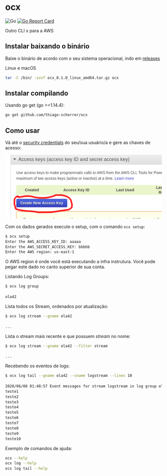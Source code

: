 # ocx

![Go](https://github.com/thiago-scherrer/ocx/workflows/Go/badge.svg)
[![Go Report Card](https://goreportcard.com/badge/github.com/thiago-scherrer/ocx)](https://goreportcard.com/report/github.com/thiago-scherrer/ocx)

Outro CLI x para a AWS

## Instalar baixando o binário

Baixe o binário de acordo com o seu sistema operacional, indo em [releases](https://github.com/thiago-scherrer/ocx/releases)  

Linux e macOS

```sh
tar -C /bin/ -zxvf ocx_0.1.0_linux_amd64.tar.gz ocx
```

## Instalar compilando

Usando go get (go >=1.14.4):

```sh
go get github.com/thiago-scherrer/ocx
```

## Como usar

Vá até o [security credentials](https://console.aws.amazon.com/iam/home#security_credential) do seu/sua usuário/a e gere as chaves de acesso:

![key/secret](misc/keys.png)

Com os dados gerados execute o setup, com o comando `ocx setup`:

```sh
$ ocx setup
Enter the AWS_ACCESS_KEY_ID: aaaaa
Enter the AWS_SECRET_ACCESS_KEY: bbbbb
Enter the AWS region: us-east-1

```

O AWS region é onde você está executando a infra instrutura.
Você pode pegar este dado no canto superior de sua conta.

Listando Log Groups:

```sh
$ ocx log group

ola42
```

Lista todos os Stream, ordenados por atualização:

```sh
$ ocx log stream --gname ola42

...
```

Lista o stream mais recente e que possuem *stream* no nome:

```sh
$ ocx log stream --gname ola42 --filter stream

...
```

Recebendo os eventos de logs:

```sh
$ ocx log tail --gname ola42 --sname logstream --lines 10

2020/06/08 01:48:57 Event messages for stream logstream in log group ola42:
teste1
teste2
teste3
teste4
teste5
teste6
teste7
teste8
teste9
teste10

```

Exemplo de comandos de ajuda:

```sh
ocx --help
ocx log --help
ocx log tail --help
```
